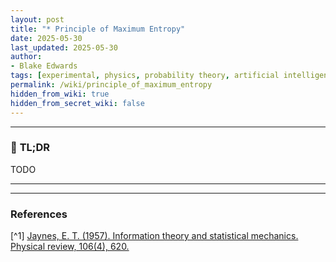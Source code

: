 ```yaml
---
layout: post
title: "* Principle of Maximum Entropy"
date: 2025-05-30
last_updated: 2025-05-30
author:
- Blake Edwards
tags: [experimental, physics, probability theory, artificial intelligence]
permalink: /wiki/principle_of_maximum_entropy
hidden_from_wiki: true
hidden_from_secret_wiki: false
---
```


---

### 🧠 **TL;DR**

TODO

---








---

### References

[^1] [Jaynes, E. T. (1957). Information theory and statistical mechanics. Physical review, 106(4), 620.](https://journals.aps.org/pr/pdf/10.1103/PhysRev.106.620)